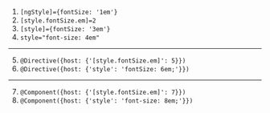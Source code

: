 1. `[ngStyle]={fontSize: '1em'}`
2. `[style.fontSize.em]=2`
3. `[style]={fontSize: '3em'}`
4. `style="font-size: 4em"`

---

5. `@Directive({host: {'[style.fontSize.em]': 5}})`
6. `@Directive({host: {'style': 'fontSize: 6em;'}})`

---

7. `@Component({host: {'[style.fontSize.em]': 7}})`
8. `@Component({host: {'style': 'font-size: 8em;'}})`
